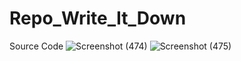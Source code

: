 # Repo_Write_It_Down
Source Code
![Screenshot (474)](https://github.com/JunaidKhan44/Repo_Write_It_Down/assets/80524662/699fff32-b8fc-472b-9e3d-0f551bc465ff)
![Screenshot (475)](https://github.com/JunaidKhan44/Repo_Write_It_Down/assets/80524662/e44a7887-95a3-4c5b-8aac-d2941d75e66b)
